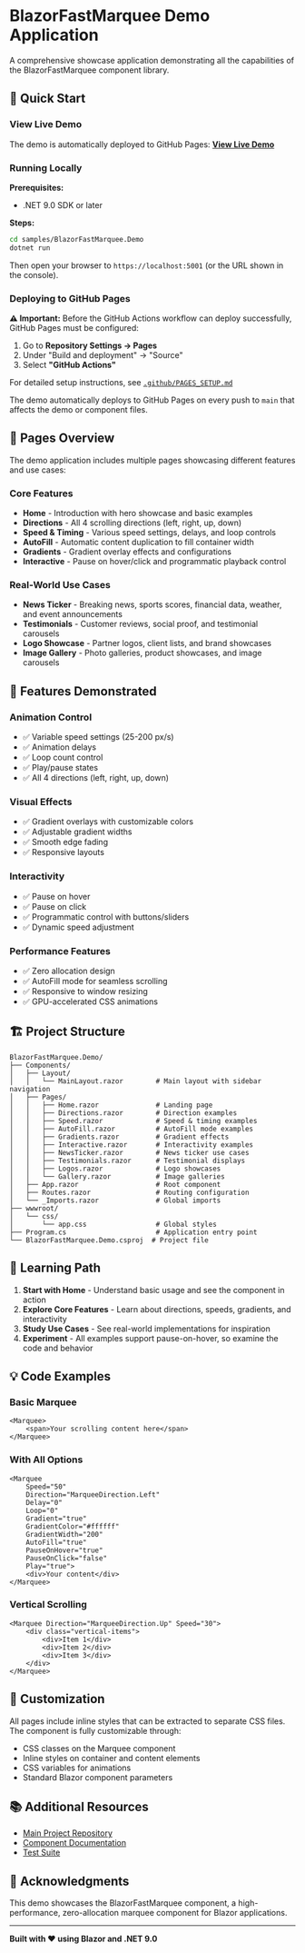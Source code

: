 # BlazorFastMarquee Demo Application

A comprehensive showcase application demonstrating all the capabilities of the BlazorFastMarquee component library.

## 🚀 Quick Start

### View Live Demo

The demo is automatically deployed to GitHub Pages: **[View Live Demo](https://Zettersten.github.io/BlazorFastMarquee/)**

### Running Locally

**Prerequisites:**
- .NET 9.0 SDK or later

**Steps:**
```bash
cd samples/BlazorFastMarquee.Demo
dotnet run
```

Then open your browser to `https://localhost:5001` (or the URL shown in the console).

### Deploying to GitHub Pages

**⚠️ Important:** Before the GitHub Actions workflow can deploy successfully, GitHub Pages must be configured:

1. Go to **Repository Settings → Pages**
2. Under "Build and deployment" → "Source"
3. Select **"GitHub Actions"**

For detailed setup instructions, see [`.github/PAGES_SETUP.md`](../../.github/PAGES_SETUP.md)

The demo automatically deploys to GitHub Pages on every push to `main` that affects the demo or component files.

## 📑 Pages Overview

The demo application includes multiple pages showcasing different features and use cases:

### Core Features
- **Home** - Introduction with hero showcase and basic examples
- **Directions** - All 4 scrolling directions (left, right, up, down)
- **Speed & Timing** - Various speed settings, delays, and loop controls
- **AutoFill** - Automatic content duplication to fill container width
- **Gradients** - Gradient overlay effects and configurations
- **Interactive** - Pause on hover/click and programmatic playback control

### Real-World Use Cases
- **News Ticker** - Breaking news, sports scores, financial data, weather, and event announcements
- **Testimonials** - Customer reviews, social proof, and testimonial carousels
- **Logo Showcase** - Partner logos, client lists, and brand showcases
- **Image Gallery** - Photo galleries, product showcases, and image carousels

## 🎨 Features Demonstrated

### Animation Control
- ✅ Variable speed settings (25-200 px/s)
- ✅ Animation delays
- ✅ Loop count control
- ✅ Play/pause states
- ✅ All 4 directions (left, right, up, down)

### Visual Effects
- ✅ Gradient overlays with customizable colors
- ✅ Adjustable gradient widths
- ✅ Smooth edge fading
- ✅ Responsive layouts

### Interactivity
- ✅ Pause on hover
- ✅ Pause on click
- ✅ Programmatic control with buttons/sliders
- ✅ Dynamic speed adjustment

### Performance Features
- ✅ Zero allocation design
- ✅ AutoFill mode for seamless scrolling
- ✅ Responsive to window resizing
- ✅ GPU-accelerated CSS animations

## 🏗️ Project Structure

```
BlazorFastMarquee.Demo/
├── Components/
│   ├── Layout/
│   │   └── MainLayout.razor        # Main layout with sidebar navigation
│   ├── Pages/
│   │   ├── Home.razor              # Landing page
│   │   ├── Directions.razor        # Direction examples
│   │   ├── Speed.razor             # Speed & timing examples
│   │   ├── AutoFill.razor          # AutoFill mode examples
│   │   ├── Gradients.razor         # Gradient effects
│   │   ├── Interactive.razor       # Interactivity examples
│   │   ├── NewsTicker.razor        # News ticker use cases
│   │   ├── Testimonials.razor      # Testimonial displays
│   │   ├── Logos.razor             # Logo showcases
│   │   └── Gallery.razor           # Image galleries
│   ├── App.razor                   # Root component
│   ├── Routes.razor                # Routing configuration
│   └── _Imports.razor              # Global imports
├── wwwroot/
│   └── css/
│       └── app.css                 # Global styles
├── Program.cs                      # Application entry point
└── BlazorFastMarquee.Demo.csproj  # Project file
```

## 🎯 Learning Path

1. **Start with Home** - Understand basic usage and see the component in action
2. **Explore Core Features** - Learn about directions, speeds, gradients, and interactivity
3. **Study Use Cases** - See real-world implementations for inspiration
4. **Experiment** - All examples support pause-on-hover, so examine the code and behavior

## 💡 Code Examples

### Basic Marquee
```razor
<Marquee>
    <span>Your scrolling content here</span>
</Marquee>
```

### With All Options
```razor
<Marquee 
    Speed="50"
    Direction="MarqueeDirection.Left"
    Delay="0"
    Loop="0"
    Gradient="true"
    GradientColor="#ffffff"
    GradientWidth="200"
    AutoFill="true"
    PauseOnHover="true"
    PauseOnClick="false"
    Play="true">
    <div>Your content</div>
</Marquee>
```

### Vertical Scrolling
```razor
<Marquee Direction="MarqueeDirection.Up" Speed="30">
    <div class="vertical-items">
        <div>Item 1</div>
        <div>Item 2</div>
        <div>Item 3</div>
    </div>
</Marquee>
```

## 🔧 Customization

All pages include inline styles that can be extracted to separate CSS files. The component is fully customizable through:
- CSS classes on the Marquee component
- Inline styles on container and content elements
- CSS variables for animations
- Standard Blazor component parameters

## 📚 Additional Resources

- [Main Project Repository](/)
- [Component Documentation](../../README.md)
- [Test Suite](../../tests/BlazorFastMarquee.Tests/)

## 🙏 Acknowledgments

This demo showcases the BlazorFastMarquee component, a high-performance, zero-allocation marquee component for Blazor applications.

---

**Built with ❤️ using Blazor and .NET 9.0**
